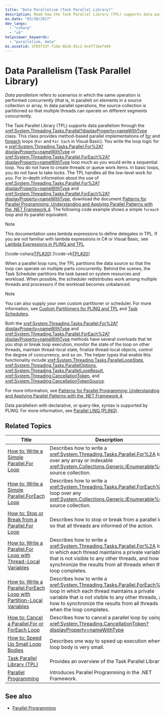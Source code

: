 ```yaml
---
title: "Data Parallelism (Task Parallel Library)"
description: Read how the Task Parallel Library (TPL) supports data parallelism to do the same operation concurrently on a source collection or array's elements in .NET.
ms.date: "03/30/2017"
dev_langs: 
  - "csharp"
  - "vb"
helpviewer_keywords: 
  - "parallelism, data"
ms.assetid: 3f05f33f-f1da-4b16-81c2-9ceff1bef449
---
```

# Data Parallelism (Task Parallel Library)

*Data parallelism* refers to scenarios in which the same operation is performed concurrently (that is, in parallel) on elements in a source collection or array. In data parallel operations, the source collection is partitioned so that multiple threads can operate on different segments concurrently.  
  
 The Task Parallel Library (TPL) supports data parallelism through the <xref:System.Threading.Tasks.Parallel?displayProperty=nameWithType> class. This class provides method-based parallel implementations of [for](../../csharp/language-reference/keywords/for.md) and [foreach](../../csharp/language-reference/keywords/foreach-in.md) loops (`For` and `For Each` in Visual Basic). You write the loop logic for a <xref:System.Threading.Tasks.Parallel.For%2A?displayProperty=nameWithType> or <xref:System.Threading.Tasks.Parallel.ForEach%2A?displayProperty=nameWithType> loop much as you would write a sequential loop. You do not have to create threads or queue work items. In basic loops, you do not have to take locks. The TPL handles all the low-level work for you. For in-depth information about the use of <xref:System.Threading.Tasks.Parallel.For%2A?displayProperty=nameWithType> and <xref:System.Threading.Tasks.Parallel.ForEach%2A?displayProperty=nameWithType>, download the document [Patterns for Parallel Programming: Understanding and Applying Parallel Patterns with the .NET Framework 4](https://www.microsoft.com/download/details.aspx?id=19222). The following code example shows a simple `foreach` loop and its parallel equivalent.  
  
> [!NOTE]
> This documentation uses lambda expressions to define delegates in TPL. If you are not familiar with lambda expressions in C# or Visual Basic, see [Lambda Expressions in PLINQ and TPL](lambda-expressions-in-plinq-and-tpl.md).  
  
 [!code-csharp[TPL#20](../../../samples/snippets/csharp/VS_Snippets_Misc/tpl/cs/tpl.cs#20)]
 [!code-vb[TPL#20](../../../samples/snippets/visualbasic/VS_Snippets_Misc/tpl/vb/tpl_vb.vb#20)]  
  
 When a parallel loop runs, the TPL partitions the data source so that the loop can operate on multiple parts concurrently. Behind the scenes, the Task Scheduler partitions the task based on system resources and workload. When possible, the scheduler redistributes work among multiple threads and processors if the workload becomes unbalanced.  
  
> [!NOTE]
> You can also supply your own custom partitioner or scheduler. For more information, see [Custom Partitioners for PLINQ and TPL](custom-partitioners-for-plinq-and-tpl.md) and [Task Schedulers](xref:System.Threading.Tasks.TaskScheduler).  
  
 Both the <xref:System.Threading.Tasks.Parallel.For%2A?displayProperty=nameWithType> and <xref:System.Threading.Tasks.Parallel.ForEach%2A?displayProperty=nameWithType> methods have several overloads that let you stop or break loop execution, monitor the state of the loop on other threads, maintain thread-local state, finalize thread-local objects, control the degree of concurrency, and so on. The helper types that enable this functionality include <xref:System.Threading.Tasks.ParallelLoopState>, <xref:System.Threading.Tasks.ParallelOptions>, <xref:System.Threading.Tasks.ParallelLoopResult>, <xref:System.Threading.CancellationToken>, and <xref:System.Threading.CancellationTokenSource>.  
  
 For more information, see [Patterns for Parallel Programming: Understanding and Applying Parallel Patterns with the .NET Framework 4](https://www.microsoft.com/download/details.aspx?id=19222).  
  
 Data parallelism with declarative, or query-like, syntax is supported by PLINQ. For more information, see [Parallel LINQ (PLINQ)](introduction-to-plinq.md).  
  
## Related Topics  
  
|Title|Description|  
|-----------|-----------------|  
|[How to: Write a Simple Parallel.For Loop](how-to-write-a-simple-parallel-for-loop.md)|Describes how to write a <xref:System.Threading.Tasks.Parallel.For%2A> loop over any array or indexable <xref:System.Collections.Generic.IEnumerable%601> source collection.|  
|[How to: Write a Simple Parallel.ForEach Loop](how-to-write-a-simple-parallel-foreach-loop.md)|Describes how to write a <xref:System.Threading.Tasks.Parallel.ForEach%2A> loop over any <xref:System.Collections.Generic.IEnumerable%601> source collection.|  
|[How to: Stop or Break from a Parallel.For Loop](/previous-versions/dotnet/netframework-4.0/dd460721(v=vs.100))|Describes how to stop or break from a parallel loop so that all threads are informed of the action.|  
|[How to: Write a Parallel.For Loop with Thread-Local Variables](how-to-write-a-parallel-for-loop-with-thread-local-variables.md)|Describes how to write a <xref:System.Threading.Tasks.Parallel.For%2A> loop in which each thread maintains a private variable that is not visible to any other threads, and how to synchronize the results from all threads when the loop completes.|  
|[How to: Write a Parallel.ForEach Loop with Partition-Local Variables](how-to-write-a-parallel-foreach-loop-with-partition-local-variables.md)|Describes how to write a <xref:System.Threading.Tasks.Parallel.ForEach%2A> loop in which each thread maintains a private variable that is not visible to any other threads, and how to synchronize the results from all threads when the loop completes.|  
|[How to: Cancel a Parallel.For or ForEach Loop](how-to-cancel-a-parallel-for-or-foreach-loop.md)|Describes how to cancel a parallel loop by using a <xref:System.Threading.CancellationToken?displayProperty=nameWithType>|  
|[How to: Speed Up Small Loop Bodies](how-to-speed-up-small-loop-bodies.md)|Describes one way to speed up execution when a loop body is very small.|  
|[Task Parallel Library (TPL)](task-parallel-library-tpl.md)|Provides an overview of the Task Parallel Library.|  
|[Parallel Programming](index.md)|Introduces Parallel Programming in the .NET Framework.|  
  
## See also

- [Parallel Programming](index.md)
